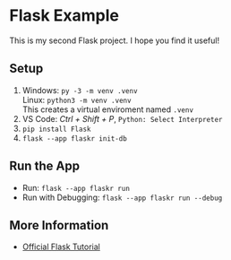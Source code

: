 # Flask Example

This is my second Flask project. I hope you find it useful!

## Setup

1. Windows: `py -3 -m venv .venv`  
Linux: `python3 -m venv .venv`  
This creates a virtual enviroment named `.venv`
2. VS Code: *Ctrl + Shift + P*, `Python: Select Interpreter`
3. `pip install Flask`
4. `flask --app flaskr init-db`

## Run the App

- Run: `flask --app flaskr run`
- Run with Debugging: `flask --app flaskr run --debug`

## More Information

- [Official Flask Tutorial](https://flask.palletsprojects.com/en/stable/tutorial/)
